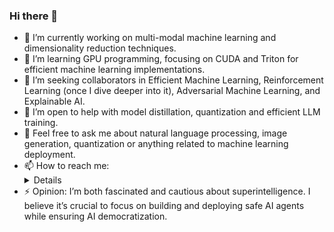 ### Hi there 👋

<!--
**debashishc/debashishc** is a ✨ _special_ ✨ repository because its `README.md` (this file) appears on your GitHub profile.


[![@debashishc's Holopin board](https://holopin.me/debashishc)](https://holopin.io/@debashishc)
-->
- 🔭 I’m currently working on multi-modal machine learning and dimensionality reduction techniques.
- 🌱 I’m learning GPU programming, focusing on CUDA and Triton for efficient machine learning implementations.
- 👯 I’m seeking collaborators in Efficient Machine Learning, Reinforcement Learning (once I dive deeper into it), Adversarial Machine Learning, and Explainable AI.
- 🤔 I’m open to help with model distillation, quantization and efficient LLM training.
- 💬 Feel free to ask me about natural language processing, image generation, quantization or anything related to machine learning deployment.
- 📫 How to reach me: <details coming soon>
- ⚡ Opinion: I’m both fascinated and cautious about superintelligence. I believe it’s crucial to focus on building and deploying safe AI agents while ensuring AI democratization.
